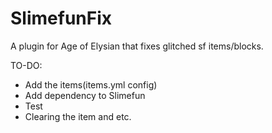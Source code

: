 # SlimefunFix
A plugin for Age of Elysian that fixes glitched sf items/blocks.

TO-DO:
- Add the items(items.yml config)
- Add dependency to Slimefun
- Test
- Clearing the item and etc.
